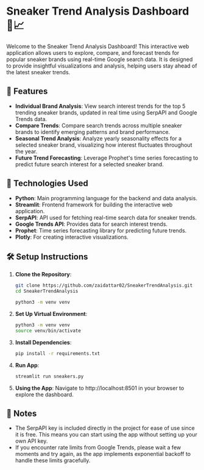 # Sneaker Trend Analysis Dashboard 👟📈

Welcome to the Sneaker Trend Analysis Dashboard! This interactive web application allows users to explore, compare, and forecast trends for popular sneaker brands using real-time Google search data. It is designed to provide insightful visualizations and analysis, helping users stay ahead of the latest sneaker trends.

## 🚀 Features

- **Individual Brand Analysis**: View search interest trends for the top 5 trending sneaker brands, updated in real time using SerpAPI and Google Trends data.
- **Compare Trends**: Compare search trends across multiple sneaker brands to identify emerging patterns and brand performance.
- **Seasonal Trend Analysis**: Analyze yearly seasonality effects for a selected sneaker brand, visualizing how interest fluctuates throughout the year.
- **Future Trend Forecasting**: Leverage Prophet's time series forecasting to predict future search interest for a selected sneaker brand.

## 🔧 Technologies Used

- **Python**: Main programming language for the backend and data analysis.
- **Streamlit**: Frontend framework for building the interactive web application.
- **SerpAPI**: API used for fetching real-time search data for sneaker trends.
- **Google Trends API**: Provides data for search interest trends.
- **Prophet**: Time series forecasting library for predicting future trends.
- **Plotly**: For creating interactive visualizations.


## 🛠️ Setup Instructions

1. **Clone the Repository**:
   ```bash
   git clone https://github.com/zaidattar02/SneakerTrendAnalysis.git
   cd SneakerTrendAnalysis

   python3 -m venv venv

2. **Set Up Virtual Environment**:
   ```bash
   python3 -m venv venv
   source venv/bin/activate

3. **Install Dependencies**:
   ```bash
   pip install -r requirements.txt

4. **Run App**:
   ```bash
   streamlit run sneakers.py

5. **Using the App**:
Navigate to http://localhost:8501 in your browser to explore the dashboard.


## 📝 Notes
- The SerpAPI key is included directly in the project for ease of use since it is free. This means you can start using the app without setting up your own API key.
- If you encounter rate limits from Google Trends, please wait a few moments and try again, as the app implements exponential backoff to handle these limits gracefully.


      
